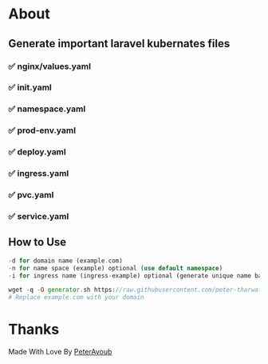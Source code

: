 # About

## Generate important laravel kubernates files

### ✅ nginx/values.yaml
### ✅ init.yaml
### ✅ namespace.yaml
### ✅ prod-env.yaml
### ✅ deploy.yaml
### ✅ ingress.yaml
### ✅ pvc.yaml
### ✅ service.yaml

## How to Use

```php
-d for domain name (example.com)
-n for name space (example) optional (use default namespace)
-i for ingress name (ingress-example) optional (generate unique name based on domain name)
```
```php
wget -q -O generator.sh https://raw.githubusercontent.com/peter-tharwat/kubernates-laravel-generator/master/generator.sh ; chmod +x generator.sh ; ./generator.sh -d example.com -n default
# Replace example.com with your domain
```

# Thanks
Made With Love By [PeterAyoub](https://PeterAyoub.me/)